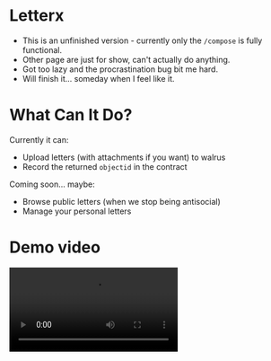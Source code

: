 # Letterx

+ This is an unfinished version - currently only the `/compose` is fully functional. 
+ Other page are just for show, can't actually do anything. 
+ Got too lazy and the procrastination bug bit me hard. 
+ Will finish it... someday when I feel like it.

# What Can It Do?
Currently it can:
- Upload letters (with attachments if you want) to walrus
- Record the returned `objectid` in the contract 

Coming soon... maybe:
- Browse public letters (when we stop being antisocial)
- Manage your personal letters 

# Demo video

![demovideo](./demovideo.mp4)